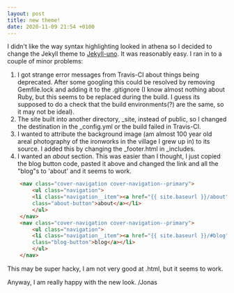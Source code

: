 ```yaml
---
layout: post
title: new theme!
date: 2020-11-09 21:54 +0100
---
```

I didn't like the way syntax highlighting looked in athena so I decided to change the Jekyll theme to
[Jekyll-uno](https://github.com/joshgerdes/jekyll-uno). It was reasonably easy. I ran in to a couple of minor problems:
1. I got strange error messages from Travis-CI about things being deprecated. After some googling this could be resolved by
removing Gemfile.lock and adding it to the .gitignore  (I know almost nothing about Ruby, but this seems to be replaced
during the build. I guess its supposed to do a check that the build environments(?) are the same, so it may not be ideal).
2. The site built into another directory, _site, instead of public, so I changed the destination in the _config.yml or the build
 failed in Travis-CI.
3. I wanted to attribute the background image (am almost 100 year old areal photography of the ironworks in the village I grew up in) to its source.
I added this by changing the _footer.html in _includes.
4. I wanted an *about* section. This was easier than I thought, I just copied the blog button code, pasted it above and changed the
link and all the "blog"s to 'about' and it seems to work.
```html
	<nav class="cover-navigation cover-navigation--primary">
		<ul class="navigation">
		<li class="navigation__item"><a href="{{ site.baseurl }}/about" title="link to about Jonas"
    	class="about-button">about</a></li>
    	</ul>
	</nav>
	<nav class="cover-navigation cover-navigation--primary">
		<ul class="navigation">
		<li class="navigation__item"><a href="{{ site.baseurl }}/#blog" title="link to Jonas' blog"
		class="blog-button">blog</a></li>
		</ul>
	</nav>
```
This may be super hacky, I am not very good at .html, but it seems to work.

Anyway, I am really happy with the new look.
/Jonas